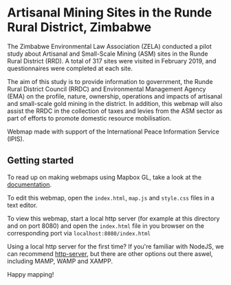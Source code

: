 # Artisanal Mining Sites in the Runde Rural District, Zimbabwe

The Zimbabwe Environmental Law Association (ZELA) conducted a pilot study about Artisanal and Small-Scale Mining (ASM) sites in the Runde Rural District (RRD). A total of 317 sites were visited in February 2019, and questionnaires were completed at each site.

The aim of this study is to provide information to government, the Runde Rural District Council (RRDC) and Environmental Management Agency (EMA) on the profile, nature, ownership, operations and impacts of artisanal and small-scale gold mining in the district. In addition, this webmap will also assist the RRDC in the collection of taxes and levies from the ASM sector as part of efforts to promote domestic resource mobilisation.

Webmap made with support of the International Peace Information Service (IPIS).

## Getting started

To read up on making webmaps using Mapbox GL, take a look at the [documentation](https://www.mapbox.com/mapbox-gl-js/example/simple-map/).

To edit this webmap, open the `index.html`, `map.js` and `style.css` files in a text editor.

To view this webmap, start a local http server (for example at this directory and on port 8080) and open the `index.html` file in you browser on the corresponding port via `localhost:8080/index.html`

Using a local http server for the first time? If you're familiar with NodeJS, we can recommend [http-server](https://www.npmjs.com/package/http-server), but there are other options out there aswel, including MAMP, WAMP and XAMPP.

Happy mapping!
